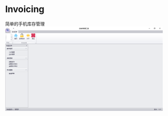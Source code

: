 # Invoicing
简单的手机库存管理
![首页](https://github.com/StrayRabbit/Invoicing/blob/master/Invoicing/main.png)
